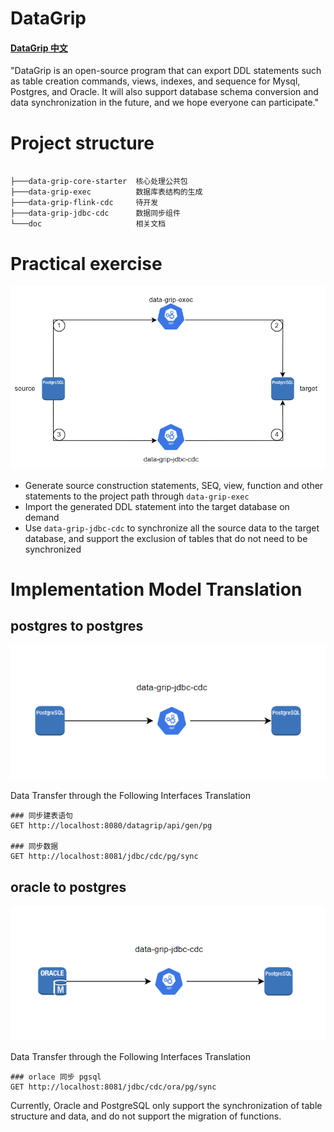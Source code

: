 # DataGrip

#### [DataGrip 中文](README_zh.md)

"DataGrip is an open-source program that can export DDL statements such as table creation commands, views, indexes, and sequence for Mysql, Postgres, and Oracle. 
It will also support database schema conversion and data synchronization in the future, and we hope everyone can participate."


# Project structure

```

├───data-grip-core-starter  核心处理公共包
├───data-grip-exec          数据库表结构的生成
├───data-grip-flink-cdc     待开发
├───data-grip-jdbc-cdc      数据同步组件
└───doc                     相关文档               

```


# Practical exercise

![pgsql_init](doc/img/pgsql_init.png)

- Generate source construction statements, SEQ, view, function and other statements to the project path through `data-grip-exec`
- Import the generated DDL statement into the target database on demand
- Use `data-grip-jdbc-cdc` to synchronize all the source data to the target database, and support the exclusion of tables that do not need to be synchronized


# Implementation Model Translation

## postgres to postgres

![pg_migration](doc/img/pg_migration.png)

Data Transfer through the Following Interfaces Translation
```
### 同步建表语句
GET http://localhost:8080/datagrip/api/gen/pg

### 同步数据
GET http://localhost:8081/jdbc/cdc/pg/sync
```


## oracle to postgres

![oracle_to_pgsql](doc/img/oracle_to_pgsql.png)

Data Transfer through the Following Interfaces Translation
```
### orlace 同步 pgsql
GET http://localhost:8081/jdbc/cdc/ora/pg/sync
```

Currently, Oracle and PostgreSQL only support the synchronization of table structure and data, and do not support the migration of functions.